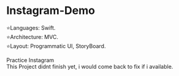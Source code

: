 # Instagram-Demo

⭐️Languages: Swift.<br />
⭐️Architecture: MVC.<br />
⭐️Layout: Programmatic UI, StoryBoard.<br />

Practice Instagram<br />
This Project didnt finish yet, i would come back to fix if i available.
